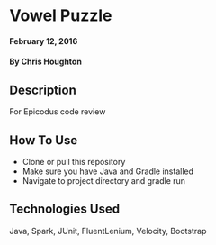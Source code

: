 # Vowel Puzzle

#### February 12, 2016

#### By Chris Houghton

## Description

For Epicodus code review

## How To Use

* Clone or pull this repository
* Make sure you have Java and Gradle installed   
* Navigate to project directory and gradle run




## Technologies Used

Java, Spark, JUnit, FluentLenium, Velocity, Bootstrap
